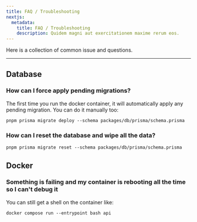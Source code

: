 ```yaml
---
title: FAQ / Troubleshooting
nextjs:
  metadata:
    title: FAQ / Troubleshooting
    description: Quidem magni aut exercitationem maxime rerum eos.
---
```


Here is a collection of common issue and questions.

---

## Database

### How can I force apply pending migrations?

The first time you run the docker container, it will automatically apply any pending migration.
You can do it manually too:

```shell
pnpm prisma migrate deploy --schema packages/db/prisma/schema.prisma
```

### How can I reset the database and wipe all the data?

```shell
pnpm prisma migrate reset --schema packages/db/prisma/schema.prisma
```

## Docker

### Something is failing and my container is rebooting all the time so I can't debug it

You can still get a shell on the container like:

```shell
docker compose run --entrypoint bash api
```
